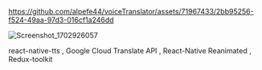 https://github.com/alpefe44/voiceTranslator/assets/71967433/2bb95256-f524-49aa-97d3-016cf1a246dd

![Screenshot_1702926057](https://github.com/alpefe44/voiceTranslator/assets/71967433/23c6cb72-1fe1-425e-bab1-4f844ec2b9e8)




react-native-tts , Google Cloud Translate API , React-Native Reanimated , Redux-toolkit
